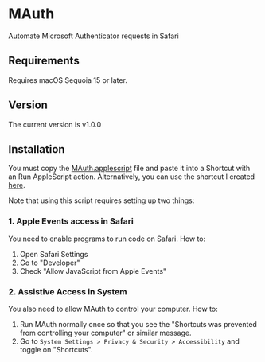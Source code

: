 # MAuth

Automate Microsoft Authenticator requests in Safari

## Requirements

Requires macOS Sequoia 15 or later.

## Version

The current version is v1.0.0

## Installation

You must copy the [MAuth.applescript](MAuth.applescript) file and paste it into
a Shortcut with an Run AppleScript action. Alternatively, you can use the
shortcut I created
[here](https://www.icloud.com/shortcuts/7889ff6e382f4f528c3a18b2c0ff2854).

Note that using this script requires setting up two things:

### 1. Apple Events access in Safari

You need to enable programs to run code on Safari. How to:

1. Open Safari Settings
2. Go to "Developer"
3. Check "Allow JavaScript from Apple Events"

### 2. Assistive Access in System

You also need to allow MAuth to control your computer. How to:

1. Run MAuth normally once so that you see the "Shortcuts was prevented from
   controlling your computer" or similar message.
2. Go to `System Settings > Privacy & Security > Accessibility` and toggle on
   "Shortcuts".
